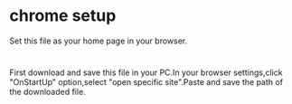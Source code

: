 # chrome setup
Set this file as your home page in your browser.
#
First download and save this file in your PC.In your browser settings,click "OnStartUp" option,select "open specific site".Paste and save the path of the downloaded file.
